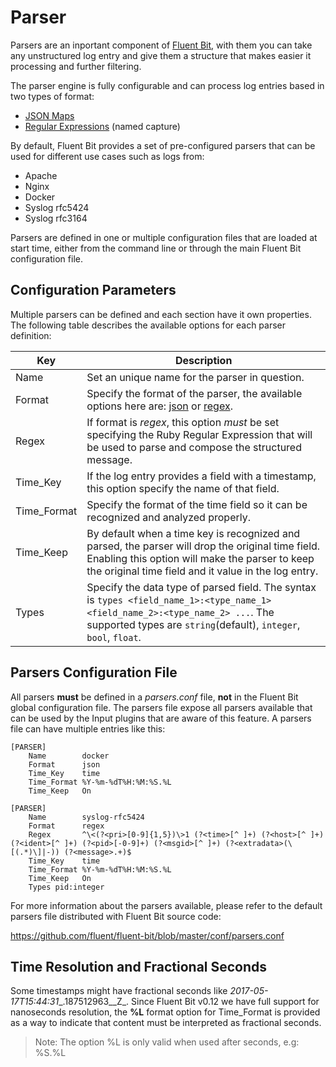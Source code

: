 # Parser

Parsers are an inportant component of [Fluent Bit](http://fluentbit.io), with them you can take any unstructured log entry and give them a structure that makes easier it processing and further filtering.

The parser engine is fully configurable and can process log entries based in two types of format:

- [JSON Maps](json.md)
- [Regular Expressions](regular_expression.md) (named capture)

By default, Fluent Bit provides a set of pre-configured parsers that can be used for different use cases such as logs from:

- Apache
- Nginx
- Docker
- Syslog rfc5424
- Syslog rfc3164

Parsers are defined in one or multiple configuration files that are loaded at start time, either from the command line or through the main Fluent Bit configuration file.

## Configuration Parameters

Multiple parsers can be defined and each section have it own properties. The following table describes the available options for each parser definition:

| Key         | Description                                            |
|-------------|--------------------------------------------------------|
| Name        | Set an unique name for the parser in question.         |
| Format      | Specify the format of the parser, the available options here are: [json](json.md) or [regex](regular_expression.md). |
| Regex       | If format is _regex_, this option _must_ be set specifying the Ruby Regular Expression that will be used to parse and compose the structured message. |
| Time\_Key    | If the log entry provides a field with a timestamp, this option specify the name of that field. |
| Time\_Format | Specify the format of the time field so it can be recognized and analyzed properly. |
| Time_Keep    | By default when a time key is recognized and parsed, the parser will drop the original time field. Enabling this option will make the parser to keep the original time field and it value in the log entry. |
| Types        | Specify the data type of parsed field. The syntax is `types <field_name_1>:<type_name_1> <field_name_2>:<type_name_2> ...`. The supported types are `string`(default), `integer`, `bool`, `float`.|

## Parsers Configuration File

All parsers __must__ be defined in a _parsers.conf_ file, __not__ in the Fluent Bit global configuration file. The parsers file expose all parsers available that can be used by the Input plugins that are aware of this feature. A parsers file can have multiple entries like this:

```
[PARSER]
    Name        docker
    Format      json
    Time_Key    time
    Time_Format %Y-%m-%dT%H:%M:%S.%L
    Time_Keep   On

[PARSER]
    Name        syslog-rfc5424
    Format      regex
    Regex       ^\<(?<pri>[0-9]{1,5})\>1 (?<time>[^ ]+) (?<host>[^ ]+) (?<ident>[^ ]+) (?<pid>[-0-9]+) (?<msgid>[^ ]+) (?<extradata>(\[(.*)\]|-)) (?<message>.+)$
    Time_Key    time
    Time_Format %Y-%m-%dT%H:%M:%S.%L
    Time_Keep   On
    Types pid:integer
```

For more information about the parsers available, please refer to the default parsers file distributed with Fluent Bit source code:

https://github.com/fluent/fluent-bit/blob/master/conf/parsers.conf

## Time Resolution and Fractional Seconds

Some timestamps might have fractional seconds like _2017-05-17T15:44:31__.187512963__Z_. Since Fluent Bit v0.12 we have full support for nanoseconds resolution, the __%L__ format option for Time\_Format is provided as a way to indicate that content must be interpreted as fractional seconds.

> Note: The option %L is only valid when used after seconds, e.g: %S.%L
